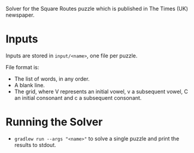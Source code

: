 Solver for the Square Routes puzzle which is published in The Times (UK) newspaper.

# Inputs

Inputs are stored in `input/<name>`, one file per puzzle.

File format is:

- The list of words, in any order.
- A blank line.
- The grid, where V represents an initial vowel, v a subsequent vowel, C an initial consonant and c a subsequent consonant.

# Running the Solver

- `gradlew run --args "<name>"` to solve a single puzzle and print the results to stdout.
